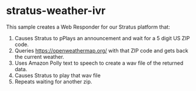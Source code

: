 # stratus-weather-ivr

This sample creates a Web Responder for our Stratus platform that:

1. Causes Stratus to pPlays an announcement and wait for a 5 digit US ZIP code.
2. Queries https://openweathermap.org/ with that ZIP code and gets back the current weather.
3. Uses Amazon Polly text to speech to create a wav file of the returned data.
4. Causes Stratus to play that wav file
5. Repeats waiting for another zip.

